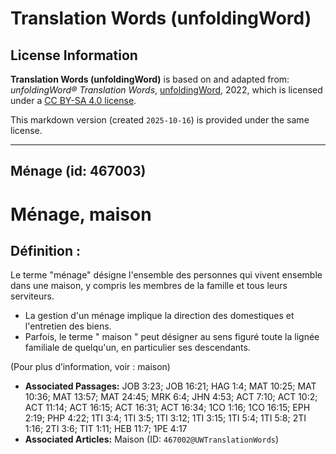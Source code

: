 # Translation Words (unfoldingWord)

## License Information

**Translation Words (unfoldingWord)** is based on and adapted from: _unfoldingWord® Translation Words_, [unfoldingWord](https://unfoldingword.org/utw), 2022, which is licensed under a [CC BY-SA 4.0 license](https://creativecommons.org/licenses/by-sa/4.0/legalcode.en).

This markdown version (created `2025-10-16`) is provided under the same license.



--------------------------------

## Ménage (id: 467003)

Ménage, maison
==============

Définition :
------------

Le terme "ménage" désigne l'ensemble des personnes qui vivent ensemble dans une maison, y compris les membres de la famille et tous leurs serviteurs.

* La gestion d'un ménage implique la direction des domestiques et l'entretien des biens.
* Parfois, le terme " maison " peut désigner au sens figuré toute la lignée familiale de quelqu'un, en particulier ses descendants.

(Pour plus d’information, voir : maison)

* **Associated Passages:** JOB 3:23; JOB 16:21; HAG 1:4; MAT 10:25; MAT 10:36; MAT 13:57; MAT 24:45; MRK 6:4; JHN 4:53; ACT 7:10; ACT 10:2; ACT 11:14; ACT 16:15; ACT 16:31; ACT 16:34; 1CO 1:16; 1CO 16:15; EPH 2:19; PHP 4:22; 1TI 3:4; 1TI 3:5; 1TI 3:12; 1TI 3:15; 1TI 5:4; 1TI 5:8; 2TI 1:16; 2TI 3:6; TIT 1:11; HEB 11:7; 1PE 4:17
* **Associated Articles:** Maison (ID: `467002@UWTranslationWords`)

